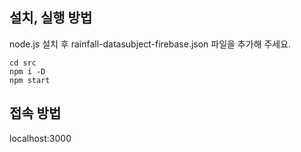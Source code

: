## 설치, 실행 방법
node.js 설치 후 rainfall-datasubject-firebase.json 파일을 추가해 주세요.

```
cd src
npm i -D
npm start
```

## 접속 방법
localhost:3000
